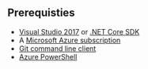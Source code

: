 ## Prerequisties 

* [Visual Studio 2017](https://www.visualstudio.com/vs/) or [.NET Core SDK](https://www.microsoft.com/net/download/core)
* A [Microsoft Azure subscription](https://azure.microsoft.com/free/)
* [Git command line client](https://git-scm.com/)
* [Azure PowerShell](https://docs.microsoft.com/en-us/powershell/azure/install-azurerm-ps)
